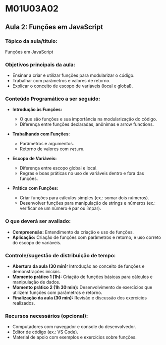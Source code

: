 # **M01U03A02**

## **Aula 2: Funções em JavaScript**

### **Tópico da aula/título:**  

Funções em JavaScript

### **Objetivos principais da aula:**  

- Ensinar a criar e utilizar funções para modularizar o código.  
- Trabalhar com parâmetros e valores de retorno.  
- Explicar o conceito de escopo de variáveis (local e global).  

### **Conteúdo Programático a ser seguido:**  

- **Introdução às Funções:**  
  - O que são funções e sua importância na modularização do código.  
  - Diferença entre funções declaradas, anônimas e arrow functions.  

- **Trabalhando com Funções:**  
  - Parâmetros e argumentos.  
  - Retorno de valores com `return`.  

- **Escopo de Variáveis:**  
  - Diferença entre escopo global e local.  
  - Regras e boas práticas no uso de variáveis dentro e fora das funções.  

- **Prática com Funções:**  
  - Criar funções para cálculos simples (ex.: somar dois números).  
  - Desenvolver funções para manipulação de strings e números (ex.: verificar se um número é par ou ímpar).  

### **O que deverá ser avaliado:**  

- **Compreensão:** Entendimento da criação e uso de funções.  
- **Aplicação:** Criação de funções com parâmetros e retorno, e uso correto do escopo de variáveis.  

### **Controle/sugestão de distribuição de tempo:**  

- **Abertura da aula (30 min):** Introdução ao conceito de funções e demonstrações iniciais.  
- **Momento prático 1 (1h):** Criação de funções básicas para cálculos e manipulação de dados.  
- **Momento prático 2 (1h 30 min):** Desenvolvimento de exercícios que utilizem funções com parâmetros e retorno.  
- **Finalização da aula (30 min):** Revisão e discussão dos exercícios realizados.  

### **Recursos necessários (opcional):**  

- Computadores com navegador e console do desenvolvedor.  
- Editor de código (ex.: VS Code).  
- Material de apoio com exemplos e exercícios sobre funções.  
